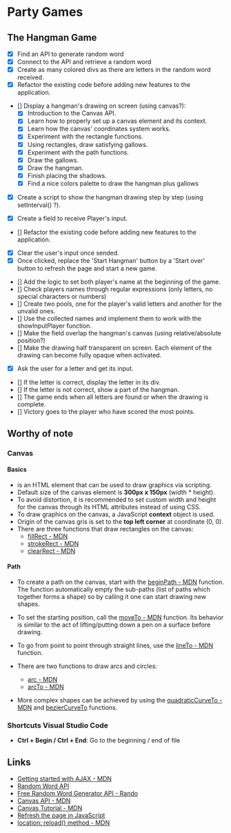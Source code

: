 # Party Games

## The Hangman Game

- [X] Find an API to generate random word
- [X] Connect to the API and retrieve a random word
- [X] Create as many colored divs as there are letters in the random word received.
- [X] Refactor the existing code before adding new features to the application.
- [] Display a hangman's drawing on screen (using canvas?):
    - [X] Introduction to the Canvas API.
    - [X] Learn how to properly set up a canvas element and its context.
    - [X] Learn how the canvas' coordinates system works.
    - [X] Experiment with the rectangle functions.
    - [X] Using rectangles, draw satisfying gallows.
    - [X] Experiment with the path functions.
    - [X] Draw the gallows.
    - [X] Draw the hangman.
    - [X] Finish placing the shadows.
    - [X] Find a nice colors palette to draw the hangman plus gallows
- [X] Create a script to show the hangman drawing step by step (using setInterval() ?).

- [X] Create a field to receive Player's input.
- [] Refactor the existing code before adding new features to the application.
- [X] Clear the user's input once sended.
- [X] Once clicked, replace the 'Start Hangman' button by a 'Start over' button to refresh the page and start a new game.
- [] Add the logic to set both player's name at the beginning of the game.
- [] Check players names through regular expressions (only letters, no special characters or numbers)
- [] Create two pools, one for the player's valid letters and another for the unvalid ones.
- [] Use the collected names and implement them to work with the showInputPlayer function.
- [] Make the field overlap the hangman's canvas (using relative/absolute position?)
- [] Make the drawing half transparent on screen. Each element of the drawing can become fully opaque when activated.
- [X] Ask the user for a letter and get its input.
- [] If the letter is correct, display the letter in its div.
- [] If the letter is not correct, show a part of the hangman.
- [] The game ends when all letters are found or when the drawing is complete.
- [] Victory goes to the player who have scored the most points.

## Worthy of note
### Canvas
#### Basics
- **<canvas>** is an HTML element that can be used to draw graphics via scripting.
- Default size of the canvas element is **300px x 150px** (width * height).
- To avoid distortion, it is recommended to set custom width and height for the canvas through its HTML attributes instead of using CSS.
- To draw graphics on the canvas, a JavaScript **context** object is used.
- Origin of the canvas gris is set to the **top left corner** at coordinate (0, 0).
- There are three functions that draw rectangles on the canvas:
    * [fillRect - MDN](https://developer.mozilla.org/en-US/docs/Web/API/CanvasRenderingContext2D/fillRect)
    * [strokeRect - MDN](https://developer.mozilla.org/en-US/docs/Web/API/CanvasRenderingContext2D/strokeRect)
    * [clearRect - MDN](https://developer.mozilla.org/en-US/docs/Web/API/CanvasRenderingContext2D/clearRect)

#### Path
- To create a path on the canvas, start with the [beginPath - MDN](https://developer.mozilla.org/en-US/docs/Web/API/CanvasRenderingContext2D/beginPath) function. The function automatically empty the sub-paths (list of paths which together forms a shape) so by calling it one can start drawing new shapes.
- To set the starting position, call the [moveTo - MDN](https://developer.mozilla.org/en-US/docs/Web/API/CanvasRenderingContext2D/moveTo) function. Its behavior is similar to the act of lifting/putting down a pen on a surface before drawing.
- To go from point to point through straight lines, use the [lineTo - MDN](https://developer.mozilla.org/en-US/docs/Web/API/CanvasRenderingContext2D/lineTo) function.
- There are two functions to draw arcs and circles:
    * [arc - MDN](https://developer.mozilla.org/en-US/docs/Web/API/CanvasRenderingContext2D/arc)
    * [arcTo - MDN](https://developer.mozilla.org/en-US/docs/Web/API/CanvasRenderingContext2D/arcTo)

- More complex shapes can be achieved by using the [quadraticCurveTo - MDN](https://developer.mozilla.org/en-US/docs/Web/API/CanvasRenderingContext2D/quadraticCurveTo) and [bezierCurveTo](https://developer.mozilla.org/en-US/docs/Web/API/CanvasRenderingContext2D/bezierCurveTo) functions.


### Shortcuts Visual Studio Code
- **Ctrl + Begin / Ctrl + End**: Go to the beginning / end of file

## Links
* [Getting started with AJAX - MDN](https://developer.mozilla.org/en-US/docs/Web/Guide/AJAX/Getting_Started)
* [Random Word API](http://random-word-api.herokuapp.com/home)
* [Free Random Word Generator API - Rando](https://random-word-api.vercel.app/)
* [Canvas API - MDN](https://developer.mozilla.org/en-US/docs/Web/API/Canvas_API)
* [Canvas Tutorial - MDN](https://developer.mozilla.org/en-US/docs/Web/API/Canvas_API/Tutorial)
* [Refresh the page in JavaScript](https://www.freecodecamp.org/news/refresh-the-page-in-javascript-js-reload-window-tutorial/)
* [location: reload() method - MDN](https://developer.mozilla.org/en-US/docs/Web/API/Location/reload)